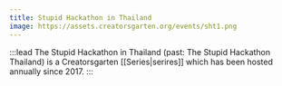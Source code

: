 ```yaml
---
title: Stupid Hackathon in Thailand
image: https://assets.creatorsgarten.org/events/sht1.png
---
```


:::lead
The Stupid Hackathon in Thailand (past: The Stupid Hackathon Thailand) is a Creatorsgarten [[Series|serires]] which has been hosted annually since 2017.
:::
